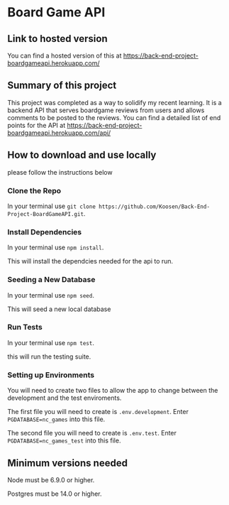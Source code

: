 # Board Game API

## Link to hosted version

You can find a hosted version of this at https://back-end-project-boardgameapi.herokuapp.com/

## Summary of this project

This project was completed as a way to solidify my recent learning. It is a backend API that serves boardgame reviews from users and allows comments to be posted to the reviews. You can find a detailed list of end points for the API at https://back-end-project-boardgameapi.herokuapp.com/api/

## How to download and use locally
please follow the instructions below 

### Clone the Repo
In your terminal use `git clone https://github.com/Koosen/Back-End-Project-BoardGameAPI.git`.

### Install Dependencies
In your terminal use `npm install`.

This will install the dependcies needed for the api to run.

### Seeding a New Database
In your terminal use `npm seed`.

This will seed a new local database

### Run Tests
In your terminal use `npm test`.

this will run the testing suite.

### Setting up Environments
You will need to create two files to allow the app to change between the development and the test enviroments.

The first file you will need to create is `.env.development`. Enter `PGDATABASE=nc_games` into this file.

The second file you will need to create is `.env.test`. Enter `PGDATABASE=nc_games_test` into this file.


## Minimum versions needed
Node must be 6.9.0 or higher.

Postgres must be 14.0 or higher.
